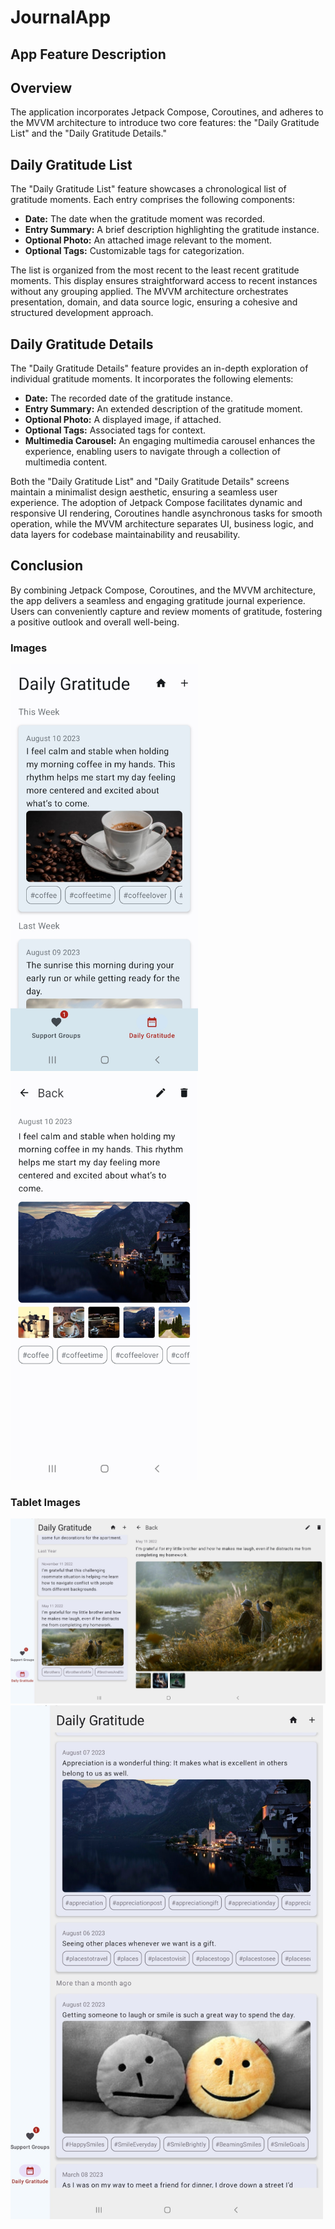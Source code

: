 # JournalApp

## App Feature Description

## Overview

The application incorporates Jetpack Compose, Coroutines, and adheres to the MVVM architecture to introduce two core features: the "Daily Gratitude List" and the "Daily Gratitude Details."

## Daily Gratitude List

The "Daily Gratitude List" feature showcases a chronological list of gratitude moments. Each entry comprises the following components:

- **Date:** The date when the gratitude moment was recorded.
- **Entry Summary:** A brief description highlighting the gratitude instance.
- **Optional Photo:** An attached image relevant to the moment.
- **Optional Tags:** Customizable tags for categorization.

The list is organized from the most recent to the least recent gratitude moments. This display ensures straightforward access to recent instances without any grouping applied. The MVVM architecture orchestrates presentation, domain, and data source logic, ensuring a cohesive and structured development approach.

## Daily Gratitude Details

The "Daily Gratitude Details" feature provides an in-depth exploration of individual gratitude moments. It incorporates the following elements:

- **Date:** The recorded date of the gratitude instance.
- **Entry Summary:** An extended description of the gratitude moment.
- **Optional Photo:** A displayed image, if attached.
- **Optional Tags:** Associated tags for context.
- **Multimedia Carousel:** An engaging multimedia carousel enhances the experience, enabling users to navigate through a collection of multimedia content.

Both the "Daily Gratitude List" and "Daily Gratitude Details" screens maintain a minimalist design aesthetic, ensuring a seamless user experience. The adoption of Jetpack Compose facilitates dynamic and responsive UI rendering, Coroutines handle asynchronous tasks for smooth operation, while the MVVM architecture separates UI, business logic, and data layers for codebase maintainability and reusability.

## Conclusion

By combining Jetpack Compose, Coroutines, and the MVVM architecture, the app delivers a seamless and engaging gratitude journal experience. Users can conveniently capture and review moments of gratitude, fostering a positive outlook and overall well-being.

### Images 

 <img src="./images/JournalApp_DailyGratitude.jpg" alt="JournalApp_DailyGratitude" width="300">  <img src="./images/JournalApp_Details.jpg" alt="JournalApp_Details" width="300"> 



### Tablet Images 

 <img src="./images/JournalApp_DailyGratitude_Tablet.jpg" alt="JournalApp_DailyGratitude_Tablet" width="900">
 
 <img src="./images/JournalApp_Details_Tablet.jpg" alt="JournalApp_Details_Tablet" width="500"> 


 
 





